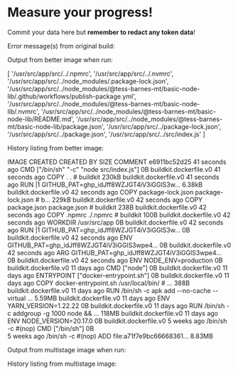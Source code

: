 # Measure your progress!

Commit your data here but **remember to redact any token data**!

Error message(s) from original build:


Output from better image when run:

[
  '/usr/src/app/src/../.npmrc',
  '/usr/src/app/src/../.nvmrc',
  '/usr/src/app/src/../node_modules/.package-lock.json',
  '/usr/src/app/src/../node_modules/@tess-barnes-mt/basic-node-lib/.github/workflows/publish-package.yml',
  '/usr/src/app/src/../node_modules/@tess-barnes-mt/basic-node-lib/.nvmrc',
  '/usr/src/app/src/../node_modules/@tess-barnes-mt/basic-node-lib/README.md',
  '/usr/src/app/src/../node_modules/@tess-barnes-mt/basic-node-lib/package.json',
  '/usr/src/app/src/../package-lock.json',
  '/usr/src/app/src/../package.json',
  '/usr/src/app/src/../src/index.js'
]


History listing from better image:

IMAGE          CREATED          CREATED BY                                      SIZE      COMMENT
e6911bc52d25   41 seconds ago   CMD ["/bin/sh" "-c" "node src/index.js"]        0B        buildkit.dockerfile.v0
<missing>      41 seconds ago   COPY . . # buildkit                             230kB     buildkit.dockerfile.v0
<missing>      41 seconds ago   RUN |1 GITHUB_PAT=ghp_idJff8WZJGT4iV3iGGlS3w…   6.38kB    buildkit.dockerfile.v0
<missing>      42 seconds ago   COPY package-lock.json package-lock.json # b…   229kB     buildkit.dockerfile.v0
<missing>      42 seconds ago   COPY package.json package.json # buildkit       238B      buildkit.dockerfile.v0
<missing>      42 seconds ago   COPY .npmrc ./.npmrc # buildkit                 100B      buildkit.dockerfile.v0
<missing>      42 seconds ago   WORKDIR /usr/src/app                            0B        buildkit.dockerfile.v0
<missing>      42 seconds ago   RUN |1 GITHUB_PAT=ghp_idJff8WZJGT4iV3iGGlS3w…   0B        buildkit.dockerfile.v0
<missing>      42 seconds ago   ENV GITHUB_PAT=ghp_idJff8WZJGT4iV3iGGlS3wpe4…   0B        buildkit.dockerfile.v0
<missing>      42 seconds ago   ARG GITHUB_PAT=ghp_idJff8WZJGT4iV3iGGlS3wpe4…   0B        buildkit.dockerfile.v0
<missing>      42 seconds ago   ENV NODE_ENV=production                         0B        buildkit.dockerfile.v0
<missing>      11 days ago      CMD ["node"]                                    0B        buildkit.dockerfile.v0
<missing>      11 days ago      ENTRYPOINT ["docker-entrypoint.sh"]             0B        buildkit.dockerfile.v0
<missing>      11 days ago      COPY docker-entrypoint.sh /usr/local/bin/ # …   388B      buildkit.dockerfile.v0
<missing>      11 days ago      RUN /bin/sh -c apk add --no-cache --virtual …   5.59MB    buildkit.dockerfile.v0
<missing>      11 days ago      ENV YARN_VERSION=1.22.22                        0B        buildkit.dockerfile.v0
<missing>      11 days ago      RUN /bin/sh -c addgroup -g 1000 node     && …   118MB     buildkit.dockerfile.v0
<missing>      11 days ago      ENV NODE_VERSION=20.17.0                        0B        buildkit.dockerfile.v0
<missing>      5 weeks ago      /bin/sh -c #(nop)  CMD ["/bin/sh"]              0B        
<missing>      5 weeks ago      /bin/sh -c #(nop) ADD file:a71f7e9bc66668361…   8.83MB  



Output from multistage image when run:


History listing from multistage image:


